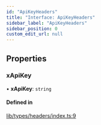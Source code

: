 ```yaml
---
id: "ApiKeyHeaders"
title: "Interface: ApiKeyHeaders"
sidebar_label: "ApiKeyHeaders"
sidebar_position: 0
custom_edit_url: null
---
```


## Properties

### xApiKey

• **xApiKey**: `string`

#### Defined in

[lib/types/headers/index.ts:9](https://github.com/JustaName-id/JustaName-sdk/blob/11f6578/packages/@justaname.id/sdk/src/lib/types/headers/index.ts#L9)
